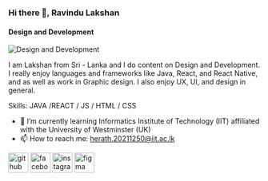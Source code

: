 ### Hi there 👋, Ravindu Lakshan
#### Design and Development
![Design and Development]([https://media.licdn.com/dms/image/D5616AQF98p8qAkF3Tg/profile-displaybackgroundimage-shrink_350_1400/0/1694759730547?e=1700092800&v=beta&t=HlLmAzSDGKxsREv798aDST9rNaBE4O6Uca5BuZgHX8c](https://github.com/RavinduLakshan12/RavinduLakshan12/blob/main/Banner.png?raw=true))

I am Lakshan from Sri - Lanka and I do content on Design and Development. I really enjoy languages and frameworks like Java, React, and React Native, and as well as work in Graphic design. I also enjoy UX, UI, and design in general.

Skills: JAVA /REACT / JS / HTML / CSS

- 🌱 I’m currently learning Informatics Institute of Technology (IIT) affiliated with the University of Westminster (UK) 
- 📫 How to reach me:  herath.20211250@iit.ac.lk 


[<img src='https://cdn.jsdelivr.net/npm/simple-icons@3.0.1/icons/github.svg' alt='github' height='40'>](https://github.com/RavinduLakshan12)  [<img src='https://cdn.jsdelivr.net/npm/simple-icons@3.0.1/icons/facebook.svg' alt='facebook' height='40'>](https://www.facebook.com/s)  [<img src='https://cdn.jsdelivr.net/npm/simple-icons@3.0.1/icons/instagram.svg' alt='instagram' height='40'>](https://www.instagram.com/ravindulakshan12/)  [<img src='https://cdn.jsdelivr.net/npm/simple-icons@3.0.1/icons/figma.svg' alt='figma' height='40'>](https://www.figma.com/file/ac7Ach5bByF1E86xMNVmig/Untitled?type=design&node-id=0%3A1&mode=design&t=FLFkP66TC3cP0VWo-1)  

